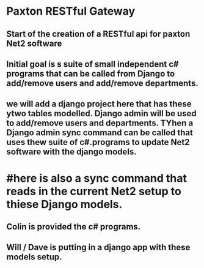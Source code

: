 # Paxton RESTful Gateway

## Start of the creation of a RESTful api for paxton Net2 software

## Initial goal is s suite of small independent c# programs that can be called from Django to add/remove users and add/remove departments.

## we will add a django project here that has these ytwo tables modelled. Django admin will be used to add/remove users and departments. TYhen a Django admin sync command can be called that uses thew suite of c#.programs to update Net2 software with the django models.

# #here is also a sync command that reads in the current Net2 setup to thiese Django models.

## Colin is provided the c# programs.

## Will / Dave is putting in a django app with these models setup.

